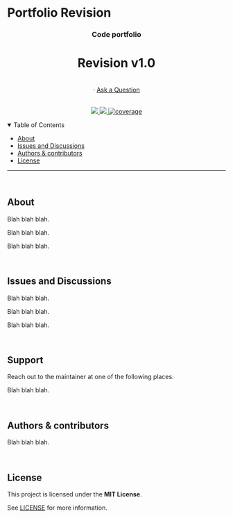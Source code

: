 # Portfolio Revision


<div align="center">
  <h3>Code portfolio</h3>
  <h1>Revision v1.0</h1>
  <br />
  ·
  <a href="">Ask a Question</a>
  
</div>
  <br />
<p align="center">
  <a href="#" alt="Version">
    <img src="https://img.shields.io/static/v1?label=Version&message=2.0.0&color=brightgreen" />
  </a>    
  <a href="#" alt="Swift Version">
    <img src="https://img.shields.io/static/v1?label=Swift%20Version&message=5.0&color=brightgreen&logo=swift" />
  </a>
  <a href="#" alt="Framework used">
    <img src="https://img.shields.io/static/v1?label=Framework%20used&message=SwiftUI&color=brightgreen&logo=swift"
            alt="coverage">
  </a>          
</p>

<details open="open">
<summary>Table of Contents</summary>

- [About](#about)
- [Issues and Discussions](#issues-and-discussions)
- [Authors & contributors](#authors--contributors)
- [License](#license)

</details>

---
<br />

## About

Blah blah blah.

Blah blah blah.

Blah blah blah.

<br />


## Issues and Discussions

Blah blah blah.

Blah blah blah.

Blah blah blah.

<br />

## Support

Reach out to the maintainer at one of the following places:

Blah blah blah.

<br />

## Authors & contributors

Blah blah blah.

<br />

## License

This project is licensed under the **MIT License**.

See [LICENSE](LICENSE) for more information.
